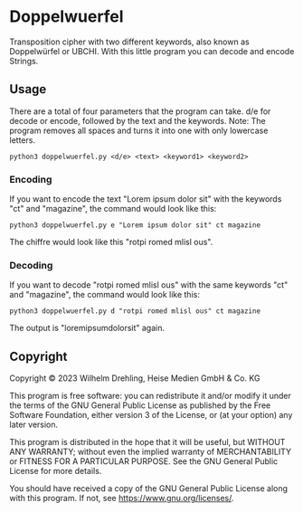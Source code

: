 # Doppelwuerfel
Transposition cipher with two different keywords, also known as Doppelwürfel or UBCHI. With this little program you can decode and encode Strings.

## Usage

There are a total of four parameters that the program can take. d/e for decode or encode, followed by the text and the keywords. Note: The program removes all spaces and turns it into one with only lowercase letters.
```
python3 doppelwuerfel.py <d/e> <text> <keyword1> <keyword2>
```

### Encoding
If you want to encode the text "Lorem ipsum dolor sit" with the keywords "ct" and "magazine", the command would look like this:
```
python3 doppelwuerfel.py e "Lorem ipsum dolor sit" ct magazine
```
The chiffre would look like this "rotpi romed mlisl ous".

### Decoding
If you want to decode "rotpi romed mlisl ous" with the same keywords "ct" and "magazine", the command would look like this:
```
python3 doppelwuerfel.py d "rotpi romed mlisl ous" ct magazine
```
The output is "loremipsumdolorsit" again.


## Copyright

Copyright ©️ 2023 Wilhelm Drehling, Heise Medien GmbH & Co. KG

This program is free software: you can redistribute it and/or modify it under the terms of the GNU General Public License as published by the Free Software Foundation, either version 3 of the License, or (at your option) any later version.

This program is distributed in the hope that it will be useful, but WITHOUT ANY WARRANTY; without even the implied warranty of MERCHANTABILITY or FITNESS FOR A PARTICULAR PURPOSE. See the GNU General Public License for more details.

You should have received a copy of the GNU General Public License along with this program. If not, see https://www.gnu.org/licenses/.
